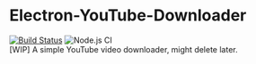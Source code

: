 # Electron-YouTube-Downloader
[![Build Status](https://travis-ci.com/mazzlabs/Electron-YouTube-Downloader.svg?token=Cr4qTHeGpqFut83csnvB&branch=master)](https://travis-ci.com/mazzlabs/Electron-YouTube-Downloader)
![Node.js CI](https://github.com/Ma15fo43/Electron-YouTube-Downloader/workflows/Node.js%20CI/badge.svg)
<br>[WIP] A simple YouTube video downloader, might delete later.
